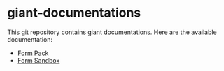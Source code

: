 # giant-documentations

This git repository contains giant documentations. Here are the available documentation:

- [Form Pack](https://github.com/fx-giant/giant-documentations/blob/master/form-pack.md)
- [Form Sandbox](https://github.com/fx-giant/giant-documentations/blob/master/form-sandbox.md)